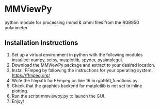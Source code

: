 # MMViewPy
python module for processing rmmd & cmmi files from the RGB950 polarimeter


Installation Instructions
--------------------------

1. Set up a virtual environment in python with the following modules installed: numpy, scipy, matplotlib, spyder, pysimplegui. 
2. Download the MMViewPy package and extract to your desired location.
3. Install FFmpeg by following the instructions for your operating system: https://ffmpeg.org/ 
4. Write the filepath for FFmpeg on line 16 in rgb950_functions.py
5. Check that the graphics backend for matplotlib is not set to inline plotting.
6. Run the script mmviewpy.py to launch the GUI.
7. Enjoy!
